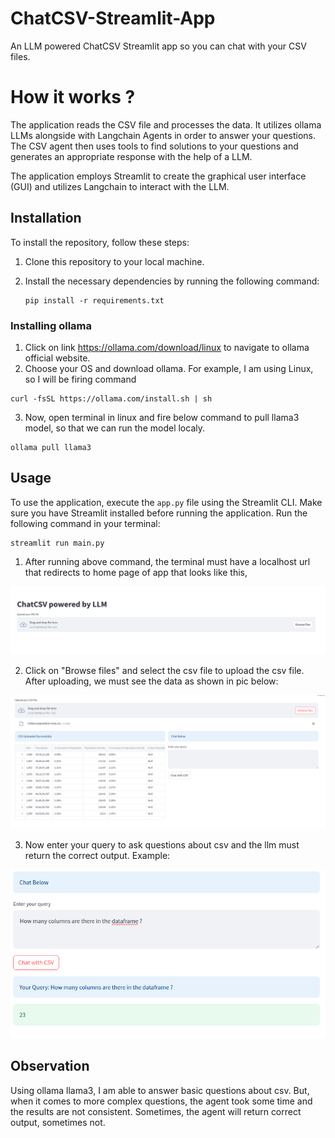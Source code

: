 # ChatCSV-Streamlit-App
An LLM powered ChatCSV Streamlit app so you can chat with your CSV files.

# How it works ?

The application reads the CSV file and processes the data. It utilizes ollama LLMs alongside with Langchain Agents in order to answer your questions. The CSV agent then uses tools to find solutions to your questions and generates an appropriate response with the help of a LLM.

The application employs Streamlit to create the graphical user interface (GUI) and utilizes Langchain to interact with the LLM.

## Installation

To install the repository, follow these steps:

1. Clone this repository to your local machine.
2. Install the necessary dependencies by running the following command:

   ```
   pip install -r requirements.txt
   ```

  ### Installing ollama

  1. Click on link https://ollama.com/download/linux to navigate to ollama official website.
  2. Choose your OS and download ollama. For example, I am using Linux, so I will be firing command

  ```
  curl -fsSL https://ollama.com/install.sh | sh
  ```

  3. Now, open terminal in linux and fire below command to pull llama3 model, so that we can run the model localy.

  ```
  ollama pull llama3
  ```

## Usage

To use the application, execute the `app.py` file using the Streamlit CLI. Make sure you have Streamlit installed before running the application. Run the following command in your terminal:

```
streamlit run main.py
```

1. After running above command, the terminal must have a localhost url that redirects to home page of app that looks like this,

![upload_csv](./assignment_pictures/pic1-upload_csv.png)

2. Click on "Browse files" and select the csv file to upload the csv file. After uploading, we must see the data as shown in pic below:

![after_upload](./assignment_pictures/pic2-after_uploading_csv.png)

3. Now enter your query to ask questions about csv and the llm must return the correct output.
Example:

![result](./assignment_pictures/pic3-chat_with_csv.png)

## Observation

Using ollama llama3, I am able to answer basic questions about csv. But, when it comes to more complex questions, the agent took some time and the results are not consistent. Sometimes, the agent will return correct output, sometimes not.
